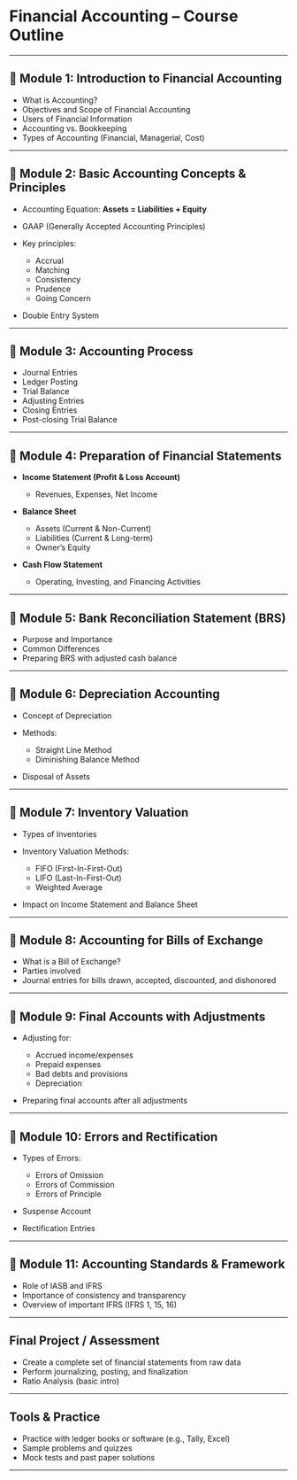 # **Financial Accounting – Course Outline**

---

## 🔹 **Module 1: Introduction to Financial Accounting**

* What is Accounting?
* Objectives and Scope of Financial Accounting
* Users of Financial Information
* Accounting vs. Bookkeeping
* Types of Accounting (Financial, Managerial, Cost)

---

## 🔹 **Module 2: Basic Accounting Concepts & Principles**

* Accounting Equation: **Assets = Liabilities + Equity**
* GAAP (Generally Accepted Accounting Principles)
* Key principles:

  * Accrual
  * Matching
  * Consistency
  * Prudence
  * Going Concern
* Double Entry System

---

## 🔹 **Module 3: Accounting Process**

* Journal Entries
* Ledger Posting
* Trial Balance
* Adjusting Entries
* Closing Entries
* Post-closing Trial Balance

---

## 🔹 **Module 4: Preparation of Financial Statements**

* **Income Statement (Profit & Loss Account)**

  * Revenues, Expenses, Net Income
* **Balance Sheet**

  * Assets (Current & Non-Current)
  * Liabilities (Current & Long-term)
  * Owner’s Equity
* **Cash Flow Statement**

  * Operating, Investing, and Financing Activities

---

## 🔹 **Module 5: Bank Reconciliation Statement (BRS)**

* Purpose and Importance
* Common Differences
* Preparing BRS with adjusted cash balance

---

## 🔹 **Module 6: Depreciation Accounting**

* Concept of Depreciation
* Methods:

  * Straight Line Method
  * Diminishing Balance Method
* Disposal of Assets

---

## 🔹 **Module 7: Inventory Valuation**

* Types of Inventories
* Inventory Valuation Methods:

  * FIFO (First-In-First-Out)
  * LIFO (Last-In-First-Out)
  * Weighted Average
* Impact on Income Statement and Balance Sheet

---

## 🔹 **Module 8: Accounting for Bills of Exchange**

* What is a Bill of Exchange?
* Parties involved
* Journal entries for bills drawn, accepted, discounted, and dishonored

---

## 🔹 **Module 9: Final Accounts with Adjustments**

* Adjusting for:

  * Accrued income/expenses
  * Prepaid expenses
  * Bad debts and provisions
  * Depreciation
* Preparing final accounts after all adjustments

---

## 🔹 **Module 10: Errors and Rectification**

* Types of Errors:

  * Errors of Omission
  * Errors of Commission
  * Errors of Principle
* Suspense Account
* Rectification Entries

---

## 🔹 **Module 11: Accounting Standards & Framework**

* Role of IASB and IFRS
* Importance of consistency and transparency
* Overview of important IFRS (IFRS 1, 15, 16)

---

## **Final Project / Assessment**

* Create a complete set of financial statements from raw data
* Perform journalizing, posting, and finalization
* Ratio Analysis (basic intro)

---

## Tools & Practice

* Practice with ledger books or software (e.g., Tally, Excel)
* Sample problems and quizzes
* Mock tests and past paper solutions

---
